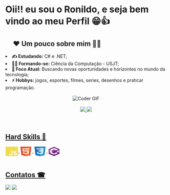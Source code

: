 # Oii!! eu sou o Ronildo, e seja bem vindo ao meu Perfil 😁👍

<ul> <h2> ❤ Um pouco sobre mim 👨‍💻 </h2> </ul>

<li> <b>✍ Estudando:</b> C# e .NET; </li>
<li> <b>👨‍🎓 Formando-se:</b> Ciência da Computação - USJT; </li>
<li> <b>🚀 Foco Atual:</b> Buscando novas oportunidades e horizontes no mundo da tecnologia; </li>
<li> <b>⚡ Hobbys:</b> jogos, esportes, filmes, series, desenhos e praticar programação. </li>
<br>
<div align="center">
  <img src="https://media.giphy.com/media/SWoSkN6DxTszqIKEqv/giphy.gif" alt="Coder GIF" width="500">
</div>
<br>
<div align="center">
  <a href="https://github.com/Ronildo22">
  <img height="180em" src="https://github-readme-stats.vercel.app/api?username=Ronildo22&show_icons=true&theme=dracula&include_all_commits=true&count_private=true"/>
  <img height="180em" src="https://github-readme-stats.vercel.app/api/top-langs/?username=Ronildo22&layout=compact&langs_count=7&theme=dracula"/>
  </div>
  <br>
  <br>
 <h2> Hard Skills 💪</h2>
<div style="display: inline_block">
  <img align="center" alt="JavaScript" height="30" width="40" src="https://raw.githubusercontent.com/devicons/devicon/master/icons/javascript/javascript-plain.svg">
  <img align="center" alt="HTML" height="30" width="40" src="https://raw.githubusercontent.com/devicons/devicon/master/icons/html5/html5-original.svg">
  <img align="center" alt="CSS" height="30" width="40" src="https://raw.githubusercontent.com/devicons/devicon/master/icons/css3/css3-original.svg">
  <img align="center" alt="Csharp" height="30" width="40" src="https://raw.githubusercontent.com/devicons/devicon/master/icons/csharp/csharp-original.svg">
 </div>
  <br>
<h2> Contatos ☎</h2>
<div>
  <a href="mailto:contatoronildo.santos224@gmail.com"><img src="https://img.shields.io/badge/-Gmail-%23333?style=for-the-badge&logo=gmail&logoColor=white" target="_blank"></a>
  <a href="https://www.linkedin.com/in/ronildo-santos-872732216/" target="_blank"><img src="https://img.shields.io/badge/-LinkedIn-%230077B5?style=for-the-badge&logo=linkedin&logoColor=white" target="_blank"></a>
</div>








